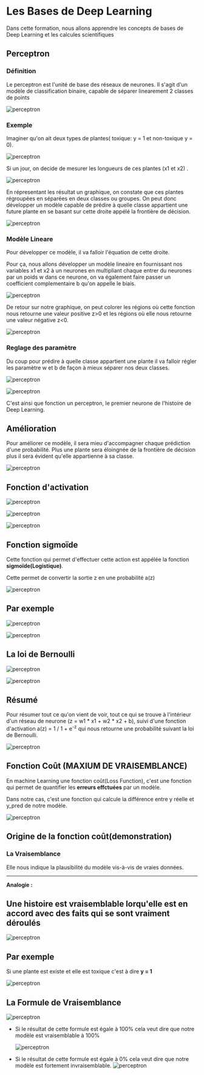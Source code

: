 # Les Bases de Deep Learning 
Dans cette formation, nous allons apprendre les concepts de bases de Deep Learning et les calcules scientifiques

## Perceptron
### Définition

Le perceptron est l'unité de base des réseaux de neurones. Il s'agit d'un modèle de classification binaire, capable de séparer linearement 2 classes de points

![perceptron](images/1.png)

### Exemple

Imaginer qu'on ait deux types de plantes( toxique: y = 1 et non-toxique y = 0).

![perceptron](images/2.png)

Si un jour, on decide de mesurer les longueurs de ces plantes (x1 et x2) .

![perceptron](images/3.png)

En répresentant les résultat un graphique, on constate que ces plantes régroupées en séparées en deux classes ou groupes. 
On peut donc développer un modèle capable de prédire à quelle classe appartient une future plante en se basant sur cette droite appélé la frontière de décision.

![perceptron](images/4.png)

### Modèle Lineare
Pour développer ce modèle, il va falloir l'équation de cette droite.

Pour ça, nous allons développer un modèle lineaire en fournissant nos variables x1 et x2 à un neurones en multipliant chaque entrer du neurones par un poids w dans ce neurone, on va  également faire passer un coefficient complementaire b qu'on appelle le biais.

![perceptron](images/5.png)

De retour sur notre graphique, on peut colorer les régions où cette fonction nous retourne une valeur positive z>0 et les régions où elle nous retourne une valeur négative z<0.

![perceptron](images/6.png)

### Reglage des paramètre
Du coup pour prédire à quelle classe appartient une plante il va falloir  régler les paramètre w et b de façon à mieux séparer nos deux classes.

![perceptron](images/7.png)

![perceptron](images/8.png)

C'est ainsi que fonction un perceptron, le premier neurone de l'histoire de Deep Learning.

## Amélioration
Pour améliorer ce modèle, il sera mieu d'accompagner chaque prédiction d'une probabilité. Plus une plante sera éloingnée de la frontière de décision plus il sera évident qu'elle appartienne à sa classe.

![perceptron](images/9.png)

## Fonction d'activation

![perceptron](images/10.png) 

![perceptron](images/11.png)

![perceptron](images/12.png)

## Fonction sigmoïde

Cette fonction qui permet d'effectuer cette action est appélée la fonction **sigmoïde(Logistique)**.

Cette permet de convertir la sortie z en une probabilité a(z)

![perceptron](images/13.png)

## Par exemple 

![perceptron](images/14.png)

![perceptron](images/15.png)

## La loi de Bernoulli
![perceptron](images/16.png)

![perceptron](images/17.png)

## Résumé

Pour résumer tout ce qu'on vient de voir, tout ce qui se trouve à l'intérieur d'un réseau de neurone (z = w1 * x1 + w2 * x2 + b), suivi d'une fonction d'activation a(z) = 1 / 1 + e<sup>-z</sup> qui nous retourne une probabilité suivant la loi de Bernoulli.

![perceptron](images/18.png)

## Fonction Coût (MAXIUM DE VRAISEMBLANCE)
En machine Learning une fonction coût(Loss Function), c'est une fonction qui permet de quantifier les **erreurs effctuées** par un modèle. 

Dans notre cas, c'est une fonction qui calcule la différence entre y réelle et y_pred de notre modèle.

![perceptron](images/19.png)

## Origine de la fonction coût(demonstration)

### La Vraisemblance

Elle nous indique la plausibilité du modèle vis-à-vis de vraies données.

---
**Analogie :**

Une histoire est vraisemblable lorqu'elle est en accord avec des faits qui se sont vraiment déroulés
---

![perceptron](images/20.png)

## Par exemple
Si une plante est existe et elle est toxique c'est à dire **y = 1**

![perceptron](images/21.png)

## La Formule de Vraisemblance

![perceptron](images/22.png)

* Si le résultat de cette formule est égale à 100% cela veut dire que notre modèle est vraisemblable à 100%
  
    ![perceptron](images/23.png)

* Si le résultat de cette formule est égale à 0% cela veut dire que notre modèle est fortement invraisemblable.
    ![perceptron](images/24.png)
